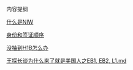 内容提纲

[什么是NIW](NIW.md)

[身份和签证顺序](身份和签证顺序.md)

[没抽到H1B怎么办](没抽到H1B怎么办.md)

[王探长谈为什么来了就是美国人之EB1, EB2, L1.md](王探长谈为什么来了就是美国人.md)
